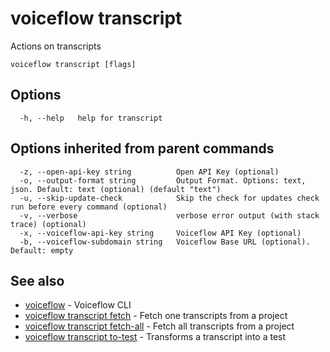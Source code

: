 # voiceflow transcript

Actions on transcripts

```
voiceflow transcript [flags]
```

## Options

```
  -h, --help   help for transcript
```

## Options inherited from parent commands

```
  -z, --open-api-key string          Open API Key (optional)
  -o, --output-format string         Output Format. Options: text, json. Default: text (optional) (default "text")
  -u, --skip-update-check            Skip the check for updates check run before every command (optional)
  -v, --verbose                      verbose error output (with stack trace) (optional)
  -x, --voiceflow-api-key string     Voiceflow API Key (optional)
  -b, --voiceflow-subdomain string   Voiceflow Base URL (optional). Default: empty
```

## See also

* [voiceflow](/cmd/voiceflow/)	 - Voiceflow CLI
* [voiceflow transcript fetch](/cmd/voiceflow_transcript_fetch/)	 - Fetch one transcripts from a project
* [voiceflow transcript fetch-all](/cmd/voiceflow_transcript_fetch-all/)	 - Fetch all transcripts from a project
* [voiceflow transcript to-test](/cmd/voiceflow_transcript_to-test/)	 - Transforms a transcript into a test

